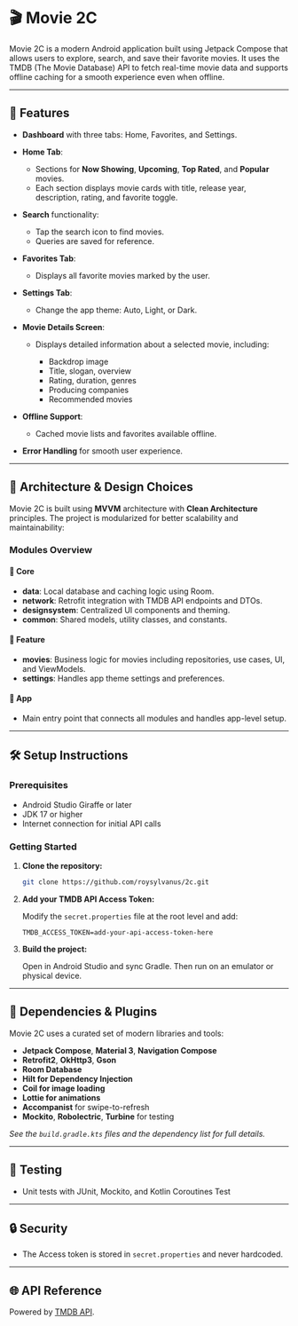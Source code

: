 # 🎬 Movie 2C

Movie 2C is a modern Android application built using Jetpack Compose that allows users to explore, search, and save their favorite movies. It uses the TMDB (The Movie Database) API to fetch real-time movie data and supports offline caching for a smooth experience even when offline.

---

## 📱 Features

* **Dashboard** with three tabs: Home, Favorites, and Settings.
* **Home Tab**:

  * Sections for **Now Showing**, **Upcoming**, **Top Rated**, and **Popular** movies.
  * Each section displays movie cards with title, release year, description, rating, and favorite toggle.
* **Search** functionality:

  * Tap the search icon to find movies.
  * Queries are saved for reference.
* **Favorites Tab**:

  * Displays all favorite movies marked by the user.
* **Settings Tab**:

  * Change the app theme: Auto, Light, or Dark.
* **Movie Details Screen**:

  * Displays detailed information about a selected movie, including:

    * Backdrop image
    * Title, slogan, overview
    * Rating, duration, genres
    * Producing companies
    * Recommended movies
* **Offline Support**:

  * Cached movie lists and favorites available offline.
* **Error Handling** for smooth user experience.

---

## 🧠 Architecture & Design Choices

Movie 2C is built using **MVVM** architecture with **Clean Architecture** principles. The project is modularized for better scalability and maintainability:

### Modules Overview

#### 🔹 Core

* **data**: Local database and caching logic using Room.
* **network**: Retrofit integration with TMDB API endpoints and DTOs.
* **designsystem**: Centralized UI components and theming.
* **common**: Shared models, utility classes, and constants.

#### 🔹 Feature

* **movies**: Business logic for movies including repositories, use cases, UI, and ViewModels.
* **settings**: Handles app theme settings and preferences.

#### 🔹 App

* Main entry point that connects all modules and handles app-level setup.

---

## 🛠️ Setup Instructions

### Prerequisites

* Android Studio Giraffe or later
* JDK 17 or higher
* Internet connection for initial API calls

### Getting Started

1. **Clone the repository:**

   ```bash
   git clone https://github.com/roysylvanus/2c.git
   ```

2. **Add your TMDB API Access Token:**

   Modify the `secret.properties` file at the root level and add:

   ```properties
   TMDB_ACCESS_TOKEN=add-your-api-access-token-here
   ```

3. **Build the project:**

   Open in Android Studio and sync Gradle. Then run on an emulator or physical device.

---

## 🔌 Dependencies & Plugins

Movie 2C uses a curated set of modern libraries and tools:

* **Jetpack Compose**, **Material 3**, **Navigation Compose**
* **Retrofit2**, **OkHttp3**, **Gson**
* **Room Database**
* **Hilt for Dependency Injection**
* **Coil for image loading**
* **Lottie for animations**
* **Accompanist** for swipe-to-refresh
* **Mockito**, **Robolectric**, **Turbine** for testing

*See the `build.gradle.kts` files and the dependency list for full details.*

---

## 🧪 Testing

* Unit tests with JUnit, Mockito, and Kotlin Coroutines Test
  
---

## 🔒 Security

* The Access token is stored in `secret.properties` and never hardcoded.

---

## 🌐 API Reference

Powered by [TMDB API](https://developer.themoviedb.org/docs/getting-started).
